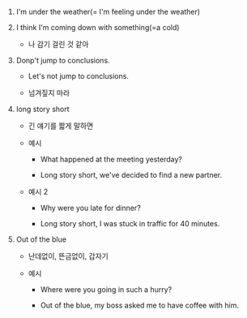 1. I'm under the weather(= I'm feeling under the weather)

2. I think I'm coming down with something(=a cold)

    - 나 감기 걸린 것 같아

3. Donp't jump to conclusions.
    
    - Let's not jump to conclusions.

    - 넘겨짚지 마라

4. long story short

    - 긴 얘기를 짧게 말하면

    
    - 예시

        - What happened at the meeting yesterday?

        - Long story short, we've decided to find a new partner.

    
    - 예시 2 

        - Why were you late for dinner?

        - Long story short, I was stuck in traffic for 40 minutes.

5. Out of the blue

    - 난데없이, 뜬금없이, 갑자기

    - 예시 

        - Where were you going in such a hurry?

        - Out of the blue, my boss asked me to have coffee with him.